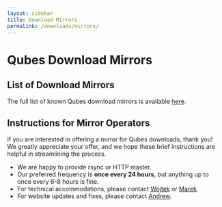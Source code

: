 ```yaml
---
layout: sidebar
title: Download Mirrors
permalink: /downloads/mirrors/
---
```


Qubes Download Mirrors
======================

List of Download Mirrors
------------------------

The full list of known Qubes download mirrors is available [here][mirror-list].

Instructions for Mirror Operators
---------------------------------

If you are interested in offering a mirror for Qubes downloads, thank you!
We greatly appreciate your offer, and we hope these brief instructions are
helpful in streamlining the process.

 * We are happy to provide rsync or HTTP master.
 * Our preferred frequency is **once every 24 hours**, but anything up to once
   every 6-8 hours is fine.
 * For technical accommodations, please contact [Wojtek] or [Marek].
 * For website updates and fixes, please contact [Andrew].


[mirror-list]: /downloads/#mirrors
[Wojtek]: /team/#wojtek-porczyk
[Marek]: /team/#marek-marczykowski-górecki
[Andrew]: /team/#andrew-david-wong
